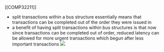 [[COMP32211]]

- split transactions within a bus structure essentially means that transactions can be completed out of the order they were issued in
- a benefit of having split transactions within bus structures is that now since transactions can be completed out of order, reduced latency can be allowed for more urgent transactions which begun after less important transactions
![](https://i.imgur.com/Mlb8TA3.png)
